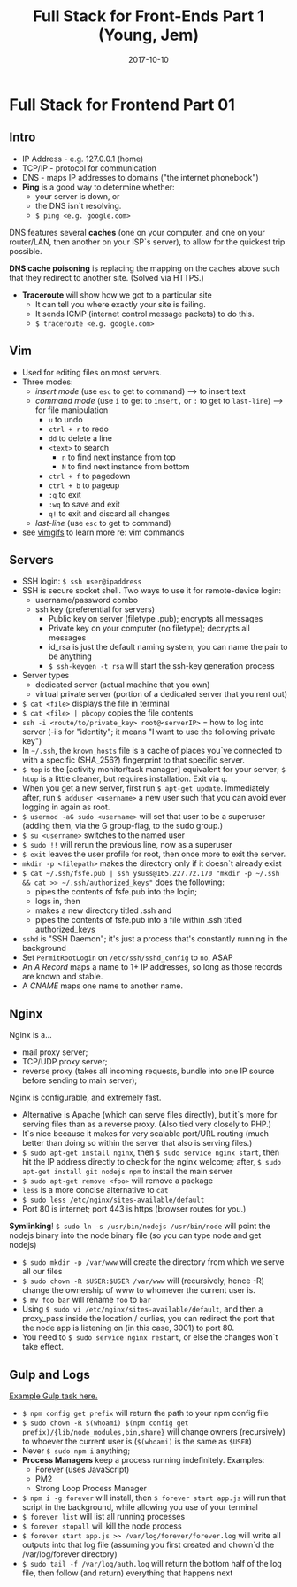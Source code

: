 ﻿---
templateKey: 'blog-post'
title: Full Stack for Front-Ends Part 1 (Young, Jem)
date: 2017-10-10
description: Become a Full Stack Engineer and gain the confidence to master the command line and server. You’ll gain practical knowledge of everything from building a web presence, to setting up a virtual server, to publishing on your custom domain -- all from the command line.
postType: 'notes'
tags:
  - frontend-masters
  - live-course
  - command-line
  - bash
  - vim
  - ssh
  - nginx
  - server
  - infrastructure
  
---

# Full Stack for Frontend Part 01

## Intro
* IP Address - e.g. 127.0.0.1 (home)
* TCP/IP - protocol for communication
* DNS - maps IP addresses to domains ("the internet phonebook")
* **Ping** is a good way to determine whether:
   * your server is down, or
   * the DNS isn`t resolving.
   * `$ ping <e.g. google.com>`

DNS features several **caches** (one on your computer, and one on your router/LAN, then another on your ISP`s server), to allow for the quickest trip possible.

**DNS cache poisoning** is replacing the mapping on the caches above such that they redirect to another site. (Solved via HTTPS.)

* **Traceroute** will show how we got to a particular site
   * It can tell you where exactly your site is failing.
   * It sends ICMP (internet control message packets) to do this.
   * `$ traceroute <e.g. google.com>`

## Vim
* Used for editing files on most servers.
* Three modes:
   * _insert mode_ (use `esc` to get to command) --> to insert text
   * _command mode_ (use `i` to get to `insert,` or `:` to get to `last-line`) --> for file manipulation
      * `u` to undo
      * `ctrl + r` to redo
      * `dd` to delete a line
      * `<text>` to search
         * `n` to find next instance from top
         * `N` to find next instance from bottom
      * `ctrl + f` to pagedown
      * `ctrl + b` to pageup
      * `:q` to exit
      * `:wq` to save and exit
      * `q!` to exit and discard all changes
   * _last-line_ (use `esc` to get to command)
* see [vimgifs](https://vimgifs.com/) to learn more re: vim commands

## Servers
* SSH login: `$ ssh user@ipaddress`
* SSH is secure socket shell. Two ways to use it for remote-device login:
   * username/password combo
   * ssh key (preferential for servers)
      * Public key on server (filetype .pub); encrypts all messages
      * Private key on your computer (no filetype); decrypts all messages
      * id_rsa is just the default naming system; you can name the pair to be anything
      * `$ ssh-keygen -t rsa` will start the ssh-key generation process
* Server types
   * dedicated server (actual machine that you own)
   * virtual private server (portion of a dedicated server that you rent out)
* `$ cat <file>` displays the file in terminal
* `$ cat <file> | pbcopy` copies the file contents
* `ssh -i <route/to/private_key> root@<serverIP>` = how to log into server (-iis for "identity"; it means "I want to use the following private key")
* In `~/.ssh`, the `known_hosts` file is a cache of places you`ve connected to with a specific (SHA_256?) fingerprint to that specific server.
* `$ top` is the [activity monitor/task manager] equivalent for your server; `$ htop` is a little cleaner, but requires installation. Exit via `q`.
* When you get a new server, first run `$ apt-get update`. Immediately after, run `$ adduser <username>` a new user such that you can avoid ever logging in again as root.
* `$ usermod -aG sudo <username>` will set that user to be a superuser (adding them, via the G group-flag, to the sudo group.)
* `$ su <username>` switches to the named user
* `$ sudo !!` will rerun the previous line, now as a superuser
* `$ exit` leaves the user profile for root, then once more to exit the server.
* `mkdir -p <filepath>` makes the directory only if it doesn`t already exist
* `$ cat ~/.ssh/fsfe.pub | ssh ysuss@165.227.72.170 "mkdir -p ~/.ssh && cat >> ~/.ssh/authorized_keys"` does the following:
   * pipes the contents of fsfe.pub into the login;
   * logs in, then
   * makes a new directory titled .ssh and
   * pipes the contents of fsfe.pub into a file within .ssh titled authorized_keys
* `sshd` is "SSH Daemon"; it's just a process that's constantly running in the background
* Set `PermitRootLogin` on `/etc/ssh/sshd_config` to `no`, ASAP
* An _A Record_ maps a name to 1+ IP addresses, so long as those records are known and stable.
* A _CNAME_ maps one name to another name.


## Nginx
Nginx is a...
* mail proxy server;
* TCP/UDP proxy server;
* reverse proxy (takes all incoming requests, bundle into one IP source before sending to main server);

Nginx is configurable, and extremely fast.
* Alternative is Apache (which can serve files directly), but it`s more for serving files than as a reverse proxy. (Also tied very closely to PHP.)
* It`s nice because it makes for very scalable port/URL routing (much better than doing so within the server that also is serving files.)
* `$ sudo apt-get install nginx`, then `$ sudo service nginx start`, then hit the IP address directly to check for the nginx welcome; after, `$ sudo apt-get install git nodejs npm` to install the main server
* `$ sudo apt-get remove <foo>` will remove a package
* `less` is a more concise alternative to `cat`
* `$ sudo less /etc/nginx/sites-available/default`
* Port 80 is internet; port 443 is https (browser routes for you.)

**Symlinking**! `$ sudo ln -s /usr/bin/nodejs /usr/bin/node` will point the nodejs binary into the node binary file (so you can type node and get nodejs)
* `$ sudo mkdir -p /var/www` will create the directory from which we serve all our files
* `$ sudo chown -R $USER:$USER /var/www` will (recursively, hence -R) change the ownership of www to whomever the current user is.
* `$ mv foo bar` will rename `foo` to `bar`
* Using `$ sudo vi /etc/nginx/sites-available/default`, and then a proxy_pass inside the location / curlies, you can redirect the port that the node app is listening on (in this case, 3001) to port 80.
* You need to `$ sudo service nginx restart`, or else the changes won`t take effect.


## Gulp and Logs

 [Example Gulp task here.](https://github.com/young/Dev-Ops-for-Frontend/blob/master/gulpfile.js&sa=D&ust=1538938725670000)


* `$ npm config get prefix` will return the path to your npm config file
* `$ sudo chown -R $(whoami) $(npm config get prefix)/{lib/node_modules,bin,share}` will change owners (recursively) to whoever the current user is (`$(whoami)` is the same as `$USER`)
* Never `$ sudo npm i` anything;
* **Process Managers** keep a process running indefinitely. Examples:
   * Forever (uses JavaScript)
   * PM2
   * Strong Loop Process Manager
* `$ npm i -g forever` will install, then `$ forever start app.js` will run that script in the background, while allowing you use of your terminal
* `$ forever list` will list all running processes
* `$ forever stopall` will kill the node process
* `$ forever start app.js >> /var/log/forever/forever.log` will write all outputs into that log file (assuming you first created and chown`d the /var/log/forever directory)
* `$ sudo tail -f /var/log/auth.log` will return the bottom half of the log file, then follow (and return) everything that happens next
